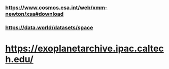 ### https://www.cosmos.esa.int/web/xmm-newton/xsa#download
### https://data.world/datasets/space
# https://exoplanetarchive.ipac.caltech.edu/
